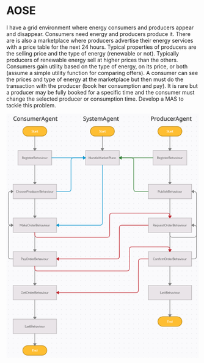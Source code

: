 # AOSE
I have a grid environment where energy consumers and producers appear and disappear. Consumers need energy and producers produce it. There are is also a marketplace where producers advertise their energy services with a price table for the next 24 hours. Typical properties of producers are the selling price and the type of energy (renewable or not). Typically producers of renewable energy sell at higher prices than the others. Consumers gain utility based on the type of energy, on its price, or both (assume a simple utility function for comparing offers). A consumer can see the prices and type of energy at the marketplace but then must do the transaction with the producer (book her consumption and pay). It is rare but a producer may be fully booked for a specific time and the consumer must change the selected producer or consumption time. Develop a MAS to tackle this problem.

![](architecture.PNG)
